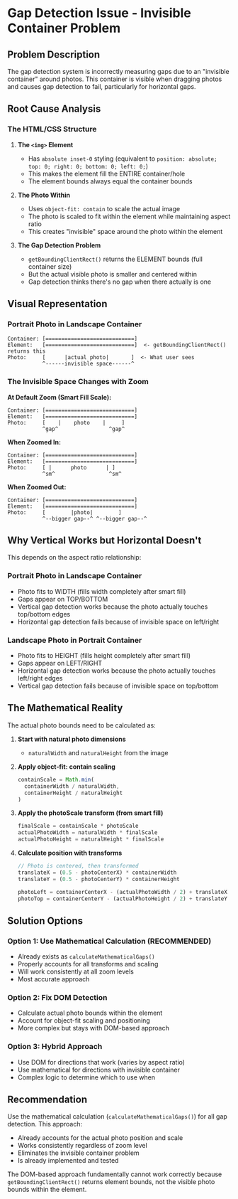 # Gap Detection Issue - Invisible Container Problem

## Problem Description

The gap detection system is incorrectly measuring gaps due to an "invisible container" around photos. This container is visible when dragging photos and causes gap detection to fail, particularly for horizontal gaps.

## Root Cause Analysis

### The HTML/CSS Structure

1. **The `<img>` Element**
   - Has `absolute inset-0` styling (equivalent to `position: absolute; top: 0; right: 0; bottom: 0; left: 0;`)
   - This makes the element fill the ENTIRE container/hole
   - The element bounds always equal the container bounds

2. **The Photo Within**
   - Uses `object-fit: contain` to scale the actual image
   - The photo is scaled to fit within the element while maintaining aspect ratio
   - This creates "invisible" space around the photo within the element

3. **The Gap Detection Problem**
   - `getBoundingClientRect()` returns the ELEMENT bounds (full container size)
   - But the actual visible photo is smaller and centered within
   - Gap detection thinks there's no gap when there actually is one

## Visual Representation

### Portrait Photo in Landscape Container
```
Container: [============================]
Element:   [============================]  <- getBoundingClientRect() returns this
Photo:     [      |actual photo|       ]  <- What user sees
           ^------invisible space------^
```

### The Invisible Space Changes with Zoom

**At Default Zoom (Smart Fill Scale):**
```
Container: [============================]
Element:   [============================]
Photo:     [    |    photo    |     ]
           ^gap^                ^gap^
```

**When Zoomed In:**
```
Container: [============================]
Element:   [============================]
Photo:     [ |      photo      | ]
           ^sm^                 ^sm^
```

**When Zoomed Out:**
```
Container: [============================]
Element:   [============================]
Photo:     [        |photo|        ]
           ^--bigger gap--^ ^--bigger gap--^
```

## Why Vertical Works but Horizontal Doesn't

This depends on the aspect ratio relationship:

### Portrait Photo in Landscape Container
- Photo fits to WIDTH (fills width completely after smart fill)
- Gaps appear on TOP/BOTTOM
- Vertical gap detection works because the photo actually touches top/bottom edges
- Horizontal gap detection fails because of invisible space on left/right

### Landscape Photo in Portrait Container
- Photo fits to HEIGHT (fills height completely after smart fill)
- Gaps appear on LEFT/RIGHT
- Horizontal gap detection works because the photo actually touches left/right edges
- Vertical gap detection fails because of invisible space on top/bottom

## The Mathematical Reality

The actual photo bounds need to be calculated as:

1. **Start with natural photo dimensions**
   - `naturalWidth` and `naturalHeight` from the image

2. **Apply object-fit: contain scaling**
   ```javascript
   containScale = Math.min(
     containerWidth / naturalWidth,
     containerHeight / naturalHeight
   )
   ```

3. **Apply the photoScale transform (from smart fill)**
   ```javascript
   finalScale = containScale * photoScale
   actualPhotoWidth = naturalWidth * finalScale
   actualPhotoHeight = naturalHeight * finalScale
   ```

4. **Calculate position with transforms**
   ```javascript
   // Photo is centered, then transformed
   translateX = (0.5 - photoCenterX) * containerWidth
   translateY = (0.5 - photoCenterY) * containerHeight
   
   photoLeft = containerCenterX - (actualPhotoWidth / 2) + translateX
   photoTop = containerCenterY - (actualPhotoHeight / 2) + translateY
   ```

## Solution Options

### Option 1: Use Mathematical Calculation (RECOMMENDED)
- Already exists as `calculateMathematicalGaps()`
- Properly accounts for all transforms and scaling
- Will work consistently at all zoom levels
- Most accurate approach

### Option 2: Fix DOM Detection
- Calculate actual photo bounds within the element
- Account for object-fit scaling and positioning
- More complex but stays with DOM-based approach

### Option 3: Hybrid Approach
- Use DOM for directions that work (varies by aspect ratio)
- Use mathematical for directions with invisible container
- Complex logic to determine which to use when

## Recommendation

Use the mathematical calculation (`calculateMathematicalGaps()`) for all gap detection. This approach:
- Already accounts for the actual photo position and scale
- Works consistently regardless of zoom level
- Eliminates the invisible container problem
- Is already implemented and tested

The DOM-based approach fundamentally cannot work correctly because `getBoundingClientRect()` returns element bounds, not the visible photo bounds within the element.